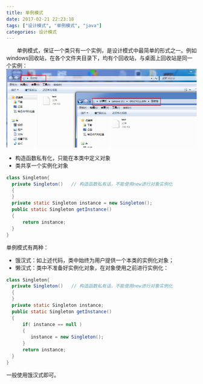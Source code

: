 ```yaml
---
title: 单例模式
date: 2017-02-21 22:23:18
tags: ["设计模式", "单例模式", "java"]
categories: 设计模式
---
```



 　　单例模式，保证一个类只有一个实例，是设计模式中最简单的形式之一。例如windows回收站，在各个文件夹目录下，均有个回收站，与桌面上回收站是同一个实例：
![](singleton/abc0000000007.png)

<!-- more -->

* 构造函数私有化，只能在本类中定义对象
* 类共享一个实例化对象

```java
class Singleton{
  private Singleton()   // 构造函数私有话，不能使用new进行对象实例化
  {
  }
  private static Singleton instance = new Singleton();
  public static Singleton getInstance()
  {
      return instance;
  }
}
```

单例模式有两种：
* 饿汉式：如上述代码，类中始终为用户提供一个本类的实例化对象；
* 懒汉式：类中不准备好实例化对象，在对象使用之前进行实例化：
```java
class Singleton{
  private Singleton()   // 构造函数私有话，不能使用new进行对象实例化
  {
  }
  private static Singleton instance;
  public static Singleton getInstance()
  {
      if( instance == null )
      {
         instance = new Singleton();
      }
      return instance;
  }
}
```
一般使用饿汉式即可。
